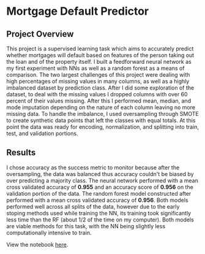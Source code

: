 # Mortgage Default Predictor

## Project Overview

This project is a supervised learning task which aims to accurately predict whether mortgages will default based on features of the person taking out the loan and of the property itself. I built a feedforward neural network as my first experiment with NNs as well as a random forest as a means of comparison. The two largest challenges of this project were dealing with high percentages of missing values in many columns, as well as a highly imbalanced dataset by prediction class. After I did some exploration of the dataset, to deal with the missing values I dropped columns with over 60 percent of their values missing. After this I performed mean, median, and mode imputation depending on the nature of each column leaving no more missing data. To handle the imbalance, I used oversampling through SMOTE to create synthetic data points that left the classes with equal totals. At this point the data was ready for encoding, normalization, and splitting into train, test, and validation portions. 

## Results

I chose accuracy as the success metric to monitor because after the oversampling, the data was balanced thus accuracy couldn't be biased by over predicting a majority class. The neural network performed with a mean cross validated accuracy of **0.955** and an accuracy score of **0.956** on the validation portion of the data. The random forest model constructed after performed with a mean cross validated accuracy of **0.956**. Both models performed well across all splits of the data, however due to the early stoping methods used while training the NN, its training took significantly less time than the RF (about 1/2 of the time on my computer). Both models are viable methods for this task, with the NN being slightly less computationally intensive to train. 

View the notebook [here](https://github.com/jackc602/jackc602/blob/main/Projects/Mortgage%20Default%20Predictor/mortgage_analysis.ipynb).
